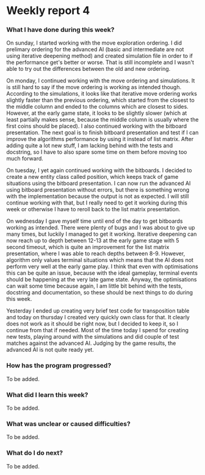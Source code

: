 # Weekly report 4

### What I have done during this week?

On sunday, I started working with the move exploration ordering. I did prelimary ordering for the advanced AI (basic and intermediate are not using iterative deepening method) and created simulation file in order to if the performance get's better or worse. That is still incomplete and I wasn't able to try out the differences between the old and new ordering.

On monday, I continued working with the move ordering and simulations. It is still hard to say if the move ordering is working as intended though. According to the simulations, it looks like that iterative move ordering works slightly faster than the previous ordering, which started from the closest to the middle column and ended to the columns which are closest to sides. However, at the early game state, it looks to be slightly slower (which at least partially makes sense, because the middle column is usually where the first coins should be placed). I also continued working with the bitboard presentation. The next goal is to finish bitboard presentation and test if I can improve the algorithms performance by using it instead of list matrix. After adding quite a lot new stuff, I am lacking behind with the tests and docstring, so I have to also spare some time on them before moving too much forward.

On tuesday, I yet again continued working with the bitboards. I decided to create a new entity class called position, which keeps track of game situations using the bitboard presentation. I can now run the advanced AI using bitboard presentation without errors, but there is something wrong with the implementation because the output is not as expected. I will still continue working with that, but I really need to get it working during this week or otherwise I have to reroll back to the list matrix presentation.

On wednesday I gave myself time until end of the day to get bitboards working as intended. There were plenty of bugs and I was about to give up many times, but luckily I managed to get it working. Iterative deepening can now reach up to depth between 12-13 at the early game stage with 5 second timeout, which is quite an improvement for the list matrix presentation, where I was able to reach depths between 8-9. However, algorithm only values terminal situations which means that the AI does not perform very well at the early game play. I think that even with optimisations this can be quite an issue, because with the ideal gameplay, terminal events should be happening at the very late game state. Anyway, the optimisations can wait some time because again, I am little bit behind with the tests, docstring and documentation, so these should be next things to do during this week.

Yesterday I ended up creating very brief test code for transposition table and today on thursday I created very quickly own class for that. It clearly does not work as it should be right now, but I decided to keep it, so I continue from that if needed. Most of the time today I spend for creating new tests, playing around with the simulations and did couple of test matches against the advanced AI. Judging by the game results, the advanced AI is not quite ready yet.

### How has the program progressed?

To be added.

### What did I learn this week?

To be added.

### What was unclear or caused difficulties?

To be added.

### What do I do next?

To be added.


